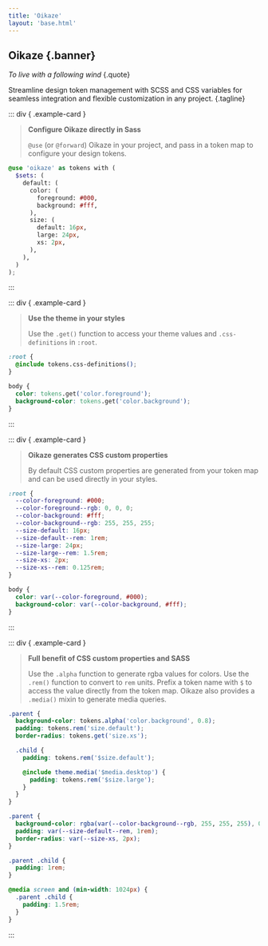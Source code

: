 ```yaml
---
title: 'Oikaze'
layout: 'base.html'
---
```


## Oikaze {.banner}

_To live with a following wind_ {.quote}

Streamline design token management with SCSS and CSS variables for seamless integration and flexible customization in any project. {.tagline}

::: div { .example-card }

> **Configure Oikaze directly in Sass**
>
> `@use` (or `@forward`) Oikaze in your project, and pass in a token map to configure your design tokens.

```scss
@use 'oikaze' as tokens with (
  $sets: (
    default: (
      color: (
        foreground: #000,
        background: #fff,
      ),
      size: (
        default: 16px,
        large: 24px,
        xs: 2px,
      ),
    ),
  )
);
```

:::

::: div { .example-card }

> **Use the theme in your styles**
>
> Use the `.get()` function to access your theme values and `.css-definitions` in `:root`.

```css
:root {
  @include tokens.css-definitions();
}

body {
  color: tokens.get('color.foreground');
  background-color: tokens.get('color.background');
}
```

:::

::: div { .example-card }

> **Oikaze generates CSS custom properties**
>
> By default CSS custom properties are generated from your token map and can be used directly in your styles.

```css
:root {
  --color-foreground: #000;
  --color-foreground--rgb: 0, 0, 0;
  --color-background: #fff;
  --color-background--rgb: 255, 255, 255;
  --size-default: 16px;
  --size-default--rem: 1rem;
  --size-large: 24px;
  --size-large--rem: 1.5rem;
  --size-xs: 2px;
  --size-xs--rem: 0.125rem;
}

body {
  color: var(--color-foreground, #000);
  background-color: var(--color-background, #fff);
}
```

:::

::: div { .example-card }

> **Full benefit of CSS custom properties and SASS**
>
> Use the `.alpha` function to generate rgba values for colors.
> Use the `.rem()` function to convert to `rem` units.
> Prefix a token name with `$` to access the value directly from the token map.
> Oikaze also provides a `.media()` mixin to generate media queries.

```scss
.parent {
  background-color: tokens.alpha('color.background', 0.8);
  padding: tokens.rem('size.default');
  border-radius: tokens.get('size.xs');

  .child {
    padding: tokens.rem('$size.default');

    @include theme.media('$media.desktop') {
      padding: tokens.rem('$size.large');
    }
  }
}
```

```css
.parent {
  background-color: rgba(var(--color-background--rgb, 255, 255, 255), 0.8);
  padding: var(--size-default--rem, 1rem);
  border-radius: var(--size-xs, 2px);
}

.parent .child {
  padding: 1rem;
}

@media screen and (min-width: 1024px) {
  .parent .child {
    padding: 1.5rem;
  }
}
```

:::
